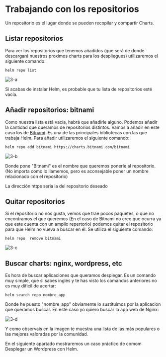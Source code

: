 # Trabajando con los repositorios

Un repositorio es el lugar donde se pueden recopilar y compartir Charts. 

## Listar repositorios

Para ver los repositorios que tenemos añadidos (que será de donde descargará nuestros proximos charts para los despliegues) utilizaremos el siguiente comando:

```
helm repo list 
```

![3-a](https://github.com/mloparj10/helm-de-KUBERNETES/blob/main/images/3-a.png)

Si acabas de instalar Helm, es probable que tu lista de repositorios esté vacía.


## Añadir repositorios: bitnami

Como nuestra lista está vacía, habrá que añadirle alguno. Podemos añadir la cantidad que queramos de repositorios distintos.
Vamos a añadir en este caso los de [Bitnami](https://bitnami.com/). Es una de las principales bibliotecas con las que trabaja Helm.
Para añadir utilizaremos el siguiente comando:

```
helm repo add bitnami https://charts.bitnami.com/bitnami
```

![3-b](https://github.com/mloparj10/helm-de-KUBERNETES/blob/main/images/3-b.png)

Donde pone "Bitnami" es el nombre que queremos ponerle al repositorio. (No importa como lo llamemos, pero es aconsejable poner un nombre relacionado con el repositorio)

La dirección https seria la del repositorio deseado

## Quitar repositorios 

Si el repositorio no nos gusta, vemos que trae pocos paquetes, o que no encontramos el que queremos (En el caso de Bitnami no creo que ocurra ya que este cuenta con un amplio repertorio) podemos quitar el repositorio para que Helm no vueva a buscar en él.
Se utiliza el siguiente comando:

```
helm repo  remove bitnami
```

![3-c](https://github.com/mloparj10/helm-de-KUBERNETES/blob/main/images/3-c.png)

## Buscar charts: nginx, wordpress, etc

Es hora de buscar aplicaciones que queramos desplegar. Es un comando muy simple, que si sabes inglés y te has visto los comandos anteriores no es muy dificil de acertar:

```
helm search repo nombre_app
```

Donde he puesto "nombre_app" obviamente lo sustituimos por la aplicacion que queramos buscar. En este caso yo quiero buscar la app web de Nginx:

![3-d](https://github.com/mloparj10/helm-de-KUBERNETES/blob/main/images/3-d.png)

Y como observais en la imagen te muestra una lista de las más populares o las mejores valoradas por la comunidad.

En el siguiente apartado mostraremos un caso práctico de comom Desplegar un Wordpress con Helm. 
